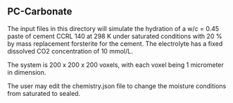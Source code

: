 ## PC-Carbonate

The input files in this directory will simulate the hydration of a w/c = 0.45 paste
of cement CCRL 140 at 298 K under saturated conditions with 20 % by mass
replacement forsterite for the cement. The electrolyte has a fixed dissolved
CO2 concentration of 10 mmol/L.

The system is 200 x 200 x 200 voxels, with each voxel being 1 micrometer in
dimension.

The user may edit the chemistry.json file to change the moisture conditions from saturated
to sealed.
